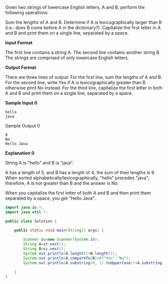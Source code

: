 Given two strings of lowercase English letters, A and B, perform the following operations:

Sum the lengths of A and B.
Determine if A is lexicographically larger than B (i.e.: does B come before A in the dictionary?).
Capitalize the first letter in A and B and print them on a single line, separated by a space.

**Input Format**

The first line contains a string A. The second line contains another string B. The strings are comprised of only lowercase English letters.

**Output Format**

There are three lines of output:
For the first line, sum the lengths of A and B.
For the second line, write Yes if A is lexicographically greater than B otherwise print No instead.
For the third line, capitalize the first letter in both A and B and print them on a single line, separated by a space.

**Sample Input 0**
```
hello
java
```
Sample Output 0
```
9
No
Hello Java
```

**Explanation 0**

String A is "hello" and B is "java".

A has a length of 5, and B has a length of 4; the sum of their lengths is 9.
When sorted alphabetically/lexicographically, "hello" precedes "java"; therefore, A is not greater than B and the answer is No.

When you capitalize the first letter of both A and B and then print them separated by a space, you get "Hello Java".

```java
import java.io.*;
import java.util.*;

public class Solution {

    public static void main(String[] args) {
        
        Scanner sc=new Scanner(System.in);
        String A=sc.next();
        String B=sc.next();
        System.out.println(A.length()+B.length());
        System.out.println(A.compareTo(B)>0?"Yes":"No");
        System.out.println(A.substring(0, 1).toUpperCase()+A.substring(1, A.length())+" "+B.substring(0, 1).toUpperCase()+B.substring(1, B.length()));
        
    }
}
```
